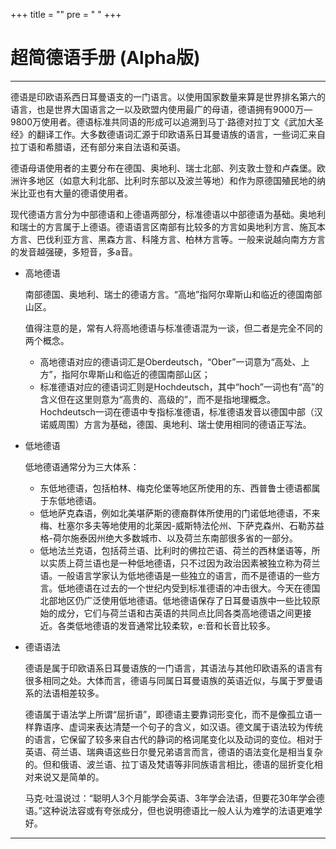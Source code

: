 +++
title = ""
pre = "<i class='fas fa-map-signs'></i> "
+++

# 超简德语手册 (Alpha版)

---

德语是印欧语系西日耳曼语支的一门语言。以使用国家数量来算是世界排名第六的语言，也是世界大国语言之一以及欧盟内使用最广的母语，德语拥有9000万—9800万使用者。德语标准共同语的形成可以追溯到马丁·路德对拉丁文《武加大圣经》的翻译工作。大多数德语词汇源于印欧语系日耳曼语族的语言，一些词汇来自拉丁语和希腊语，还有部分来自法语和英语。

德语母语使用者的主要分布在德国、奥地利、瑞士北部、列支敦士登和卢森堡。欧洲许多地区（如意大利北部、比利时东部以及波兰等地）和作为原德国殖民地的纳米比亚也有大量的德语使用者。

现代德语方言分为中部德语和上德语两部分，标准德语以中部德语为基础。奥地利和瑞士的方言属于上德语。德语语言区南部有比较多的方言如奥地利方言、施瓦本方言、巴伐利亚方言、黑森方言、科隆方言、柏林方言等。一般来说越向南方方言的发音越强硬，多短音，多a音。

- 高地德语

    南部德国、奥地利、瑞士的德语方言。“高地”指阿尔卑斯山和临近的德国南部山区。

    值得注意的是，常有人将高地德语与标准德语混为一谈，但二者是完全不同的两个概念。

    - 高地德语对应的德语词汇是Oberdeutsch，“Ober”一词意为“高处、上方”，指阿尔卑斯山和临近的德国南部山区；
    - 标准德语对应的德语词汇则是Hochdeutsch，其中“hoch”一词也有“高”的含义但在这里则意为“高贵的、高级的”，而不是指地理概念。Hochdeutsch一词在德语中专指标准德语，标准德语发音以德国中部（汉诺威周围）方言为基础，德国、奥地利、瑞士使用相同的德语正写法。

- 低地德语

    低地德语通常分为三大体系：

    - 东低地德语，包括柏林、梅克伦堡等地区所使用的东、西普鲁士德语都属于东低地德语。
    - 低地萨克森语，例如北美堪萨斯的德裔群体所使用的门诺低地德语，不来梅、杜塞尔多夫等地使用的北莱因-威斯特法伦州、下萨克森州、石勒苏益格-荷尔施泰因州绝大多数城市、以及荷兰东南部很多省的一部分。
    - 低地法兰克语，包括荷兰语、比利时的佛拉芒语、荷兰的西林堡语等，所以实质上荷兰语也是一种低地德语，只不过因为政治因素被独立称为荷兰语。一般语言学家认为低地德语是一些独立的语言，而不是德语的一些方言。低地德语在过去的一个世纪内受到标准德语的冲击很大。今天在德国北部地区仍广泛使用低地德语。低地德语保存了日耳曼语族中一些比较原始的成分，它们与荷兰语和古英语的共同点比同各类高地德语之间更接近。各类低地德语的发音通常比较柔软，e:音和长音比较多。

- 德语语法

    德语是属于印欧语系日耳曼语族的一门语言，其语法与其他印欧语系的语言有很多相同之处。大体而言，德语与同属日耳曼语族的英语近似，与属于罗曼语系的法语相差较多。

    德语属于语法学上所谓“屈折语”，即德语主要靠词形变化，而不是像孤立语一样靠语序、虚词来表达清楚一个句子的含义，如汉语。德文属于语法较为传统的语言，它保留了较多来自古代的静词的格词尾变化以及动词的变位。相对于英语、荷兰语、瑞典语这些日尔曼兄弟语言而言，德语的语法变化是相当复杂的。但和俄语、波兰语、拉丁语及梵语等非同族语言相比，德语的屈折变化相对来说又是简单的。

    马克·吐温说过：“聪明人3个月能学会英语、3年学会法语，但要花30年学会德语。”这种说法容或有夸张成分，但也说明德语比一般人认为难学的法语更难学好。

---

<center><i class="fas fa-bookmark"></i></center>
